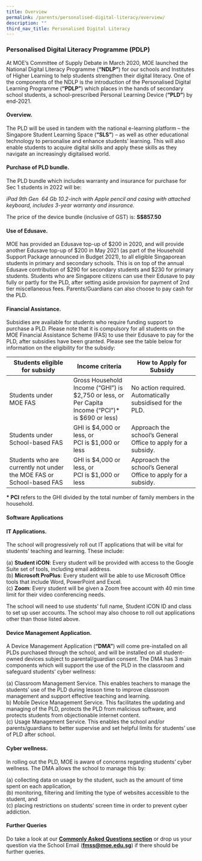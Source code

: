 ```yaml
---
title: Overview
permalink: /parents/personalised-digital-literacy/overview/
description: ""
third_nav_title: Personalised Digital Literacy
---
```

### Personalised Digital Literacy Programme (PDLP)

  

At MOE’s Committee of Supply Debate in March 2020, MOE launched the National Digital Literacy Programme (**“NDLP”**) for our schools and Institutes of Higher Learning to help students strengthen their digital literacy. One of the components of the NDLP is the introduction of the Personalised Digital Learning Programme (**“PDLP”**) which places in the hands of secondary school students, a school-prescribed Personal Learning Device (**“PLD”**) by end-2021. 

  

#### Overview.

The PLD will be used in tandem with the national e-learning platform – the Singapore Student Learning Space (**“SLS”**) – as well as other educational technology to personalise and enhance students’ learning. This will also enable students to acquire digital skills and apply these skills as they navigate an increasingly digitalised world. 

  

#### Purchase of PLD bundle. 

The PLD bundle which includes warranty and insurance for purchase for Sec 1 students in 2022 will be: 

  

_iPad 9th Gen  64 Gb 10.2-inch with Apple pencil and casing with attached keyboard, includes 3-year warranty and insurance._ 

  

The price of the device bundle (inclusive of GST) is: **S$857.50**

  

#### Use of Edusave.

MOE has provided an Edusave top-up of $200 in 2020, and will provide another Edusave top-up of $200 in May 2021 (as part of the Household Support Package announced in Budget 2021), to all eligible Singaporean students in primary and secondary schools. This is on top of the annual Edusave contribution of $290 for secondary students and $230 for primary students. Students who are Singapore citizens can use their Edusave to pay fully or partly for the PLD, after setting aside provision for payment of 2nd tier miscellaneous fees. Parents/Guardians can also choose to pay cash for the PLD. 

  

#### Financial Assistance. 

Subsidies are available for students who require funding support to purchase a PLD. Please note that it is compulsory for all students on the MOE Financial Assistance Scheme (FAS) to use their Edusave to pay for the PLD, after subsidies have been granted. Please see the table below for information on the eligibility for the subsidy:

| Students eligible for subsidy | Income criteria | How to Apply for Subsidy |
|---|---|---|
| Students under MOE FAS | Gross Household Income (“GHI”) is $2,750 or less, or<br>Per Capita Income (“PCI”)* is $690 or less) | No action required. Automatically subsidised for the PLD. |
| Students under School-based FAS | GHI is $4,000 or less, or<br>PCI is $1,000 or less | Approach the school’s General Office to apply for a subsidy. |
| Students who are currently not under the MOE FAS or School-based FAS | GHI is $4,000 or less, or<br>PCI is $1,000 or less | Approach the school’s General Office to apply for a subsidy. |

**\* PCI** refers to the GHI divided by the total number of family members in the household.

#### Software Applications

#### IT Applications.

The school will progressively roll out IT applications that will be vital for students’ teaching and learning. These include: 

(a) **Student iCON**: Every student will be provided with access to the Google Suite set of tools, including email address. <Br>
(b) **Microsoft ProPlus**: Every student will be able to use Microsoft Office tools that include Word, PowerPoint and Excel. <br>
(c) **Zoom**: Every student will be given a Zoom free account with 40 min time limit for their video conferencing needs.  

The school will need to use students’ full name, Student iCON ID and class to set up user accounts. The school may also choose to roll out applications other than those listed above. 

  

#### Device Management Application.

A Device Management Application (**“DMA”**) will come pre-installed on all PLDs purchased through the school, and will be installed on all student-owned devices subject to parental/guardian consent. The DMA has 3 main components which will support the use of the PLD in the classroom and safeguard students’ cyber wellness:

(a) Classroom Management Service. This enables teachers to manage the students’ use of the PLD during lesson time to improve classroom management and support effective teaching and learning. <Br>
b) Mobile Device Management Service. This facilitates the updating and managing of the PLD, protects the PLD from malicious software, and protects students from objectionable internet content.<br>
(c) Usage Management Service. This enables the school and/or parents/guardians to better supervise and set helpful limits for students’ use of PLD after school.

  

#### Cyber wellness.

In rolling out the PLD, MOE is aware of concerns regarding students’ cyber wellness. The DMA allows the school to manage this by: 

(a) collecting data on usage by the student, such as the amount of time spent on each application, <br>
(b) monitoring, filtering and limiting the type of websites accessible to the student, and<br>
(c) placing restrictions on students’ screen time in order to prevent cyber addiction. 

  

#### Further Queries

Do take a look at our [**Commonly Asked Questions section**](https://staging.d1wp5xkpm2dbnc.amplifyapp.com/parents/personalised-digital-literacy/commonly-asked-questions/) or drop us your question via the School Email (**[fmss@moe.edu.sg](mailto:fmss@moe.edu.sg)**) if there should be further queries.